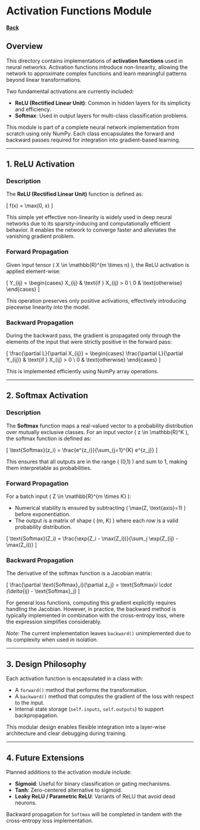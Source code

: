 # Activation Functions Module

**[Back](../../README.md)**

## Overview

This directory contains implementations of **activation functions** used in neural networks. Activation functions introduce non-linearity, allowing the network to approximate complex functions and learn meaningful patterns beyond linear transformations. 

Two fundamental activations are currently included:

- **ReLU (Rectified Linear Unit)**: Common in hidden layers for its simplicity and efficiency.
- **Softmax**: Used in output layers for multi-class classification problems.

This module is part of a complete neural network implementation from scratch using only NumPy. Each class encapsulates the forward and backward passes required for integration into gradient-based learning.

---

## 1. ReLU Activation

### Description

The **ReLU (Rectified Linear Unit)** function is defined as:

\[
f(x) = \max(0, x)
\]

This simple yet effective non-linearity is widely used in deep neural networks due to its sparsity-inducing and computationally efficient behavior. It enables the network to converge faster and alleviates the vanishing gradient problem.

### Forward Propagation

Given input tensor \( X \in \mathbb{R}^{m \times n} \), the ReLU activation is applied element-wise:

\[
Y_{ij} = \begin{cases}
X_{ij} & \text{if } X_{ij} > 0 \\
0 & \text{otherwise}
\end{cases}
\]

This operation preserves only positive activations, effectively introducing piecewise linearity into the model.

### Backward Propagation

During the backward pass, the gradient is propagated only through the elements of the input that were strictly positive in the forward pass:

\[
\frac{\partial L}{\partial X_{ij}} = \begin{cases}
\frac{\partial L}{\partial Y_{ij}} & \text{if } X_{ij} > 0 \\
0 & \text{otherwise}
\end{cases}
\]

This is implemented efficiently using NumPy array operations.

---

## 2. Softmax Activation

### Description

The **Softmax** function maps a real-valued vector to a probability distribution over mutually exclusive classes. For an input vector \( z \in \mathbb{R}^K \), the softmax function is defined as:

\[
\text{Softmax}(z_i) = \frac{e^{z_i}}{\sum_{j=1}^{K} e^{z_j}}
\]

This ensures that all outputs are in the range \( (0,1) \) and sum to 1, making them interpretable as probabilities.

### Forward Propagation

For a batch input \( Z \in \mathbb{R}^{m \times K} \):

- Numerical stability is ensured by subtracting \( \max(Z, \text{axis}=1) \) before exponentiation.
- The output is a matrix of shape \( (m, K) \) where each row is a valid probability distribution.

\[
\text{Softmax}(Z_i) = \frac{\exp(Z_i - \max(Z_i))}{\sum_j \exp(Z_{ij} - \max(Z_i))}
\]

### Backward Propagation

The derivative of the softmax function is a Jacobian matrix:

\[
\frac{\partial \text{Softmax}_i}{\partial z_j} = \text{Softmax}_i \cdot (\delta_{ij} - \text{Softmax}_j)
\]

For general loss functions, computing this gradient explicitly requires handling the Jacobian. However, in practice, the backward method is typically implemented in combination with the cross-entropy loss, where the expression simplifies considerably.

*Note:* The current implementation leaves `backward()` unimplemented due to its complexity when used in isolation.

---

## 3. Design Philosophy

Each activation function is encapsulated in a class with:

- A `forward()` method that performs the transformation.
- A `backward()` method that computes the gradient of the loss with respect to the input.
- Internal state storage (`self.inputs`, `self.outputs`) to support backpropagation.

This modular design enables flexible integration into a layer-wise architecture and clear debugging during training.

---

## 4. Future Extensions

Planned additions to the activation module include:

- **Sigmoid**: Useful for binary classification or gating mechanisms.
- **Tanh**: Zero-centered alternative to sigmoid.
- **Leaky ReLU / Parametric ReLU**: Variants of ReLU that avoid dead neurons.

Backward propagation for `Softmax` will be completed in tandem with the cross-entropy loss implementation.
